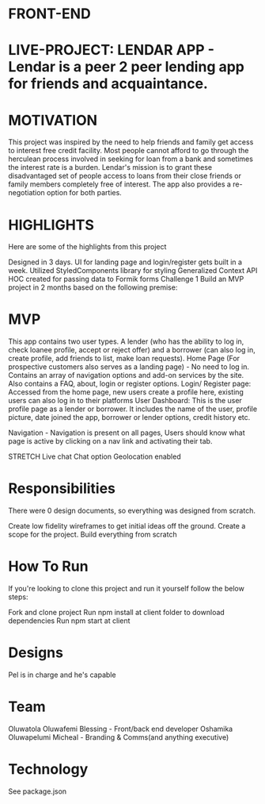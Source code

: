 # FRONT-END

# LIVE-PROJECT: LENDAR APP - Lendar is a peer 2 peer lending app for friends and acquaintance. 

# MOTIVATION
This project was inspired by the need to help friends and family get access to interest free credit facility. Most people cannot afford to go through the herculean process involved in seeking for loan from a bank and sometimes the interest rate is a burden. Lendar's mission is to grant these disadvantaged set of people access to loans from their close friends or family members completely free of interest. The app also provides a re-negotiation option for both parties.

# HIGHLIGHTS
Here are some of the highlights from this project

Designed in 3 days.
UI for landing page and login/register gets built in a week.
Utilized StyledComponents library for styling
Generalized Context API HOC created for passing data to Formik forms
Challenge 1
Build an MVP project in 2 months based on the following premise:

# MVP
This app contains two user types. A lender (who has the ability to log in, check loanee profile, accept or reject offer) and a borrower (can also log in, create profile, add friends to list, make loan requests).
Home Page (For prospective customers also serves as a landing page) - No need to log in. Contains an array of navigation options and add-on services by the site. Also contains a FAQ, about, login or register options. 
Login/ Register page: Accessed from the home page, new users create a profile here, existing users can also log in to their platforms
User Dashboard: This is the user profile page as a lender or borrower. It includes the name of the user, profile picture, date joined the app, borrower or lender options, credit history etc.

Navigation - Navigation is present on all pages, Users should know what page is active by clicking on a nav link and activating their tab.

STRETCH
Live chat
Chat option
Geolocation enabled

# Responsibilities
There were 0 design documents, so everything was designed from scratch.

Create low fidelity wireframes to get initial ideas off the ground.
Create a scope for the project.
Build everything from scratch

# How To Run
If you're looking to clone this project and run it yourself follow the below steps:

Fork and clone project
Run npm install at client folder to download dependencies
Run npm start at client
# Designs
Pel is in charge and he's capable

# Team
Oluwatola Oluwafemi Blessing - Front/back end developer
Oshamika Oluwapelumi Micheal - Branding & Comms(and anything executive)

# Technology
See package.json
